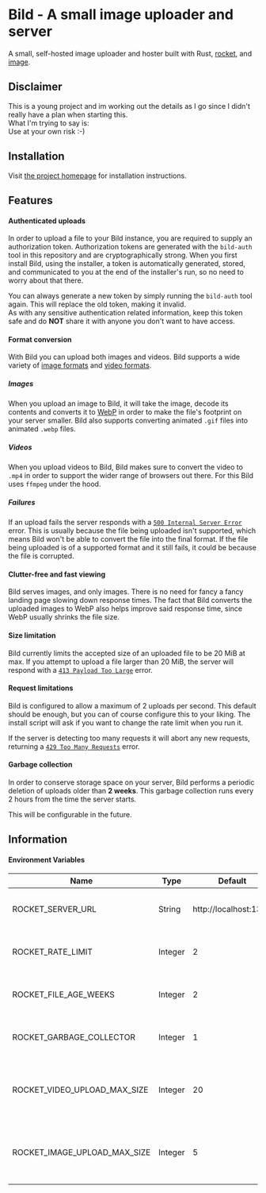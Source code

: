 # Bild - A small image uploader and server

A small, self-hosted image uploader and hoster built with Rust, [rocket](https://rocket.rs), and
[image](https://github.com/image-rs/image).

## Disclaimer
This is a young project and im working out the details as I go since I didn't
really have a plan when starting this.
<br>What I'm trying to say is:<br>
Use at your own risk :-)

## Installation
Visit [the project homepage](https://bild.waalrus.xyz) for installation instructions.

## Features

#### Authenticated uploads
In order to upload a file to your Bild instance, you are required to supply an authorization token.
Authorization tokens are generated with the `bild-auth` tool in this repository and are cryptographically strong.
When you first install Bild, using the installer, a token is automatically generated, stored, and
communicated to you at the end of the installer's run, so no need to worry about that there.

You can always generate a new token by simply running the `bild-auth` tool again. This will replace
the old token, making it invalid.<br>
As with any sensitive authentication related information, keep this token safe and do __NOT__ share it
with anyone you don't want to have access.

####  Format conversion
With Bild you can upload both images and videos. Bild supports a wide variety of [image formats](https://github.com/image-rs/image/blob/master/README.md#supported-image-formats)
and [video formats](https://github.com/bojand/infer#video).

##### Images
When you upload an image to Bild, it will take the image, decode its contents and converts it to
[WebP](https://en.wikipedia.org/wiki/WebP) in order to make the file's footprint on your server
smaller.
Bild also supports converting animated `.gif` files into animated `.webp` files.

##### Videos
When you upload videos to Bild, Bild makes sure to convert the video to `.mp4` in order to support
the wider range of browsers out there. For this Bild uses `ffmpeg` under the hood.

##### Failures
If an upload fails the server responds with a [`500 Internal Server Error`](https://developer.mozilla.org/en-US/docs/Web/HTTP/Status/500) error.
This is usually because the file being uploaded isn't supported, which means Bild won't be able to
convert the file into the final format.
If the file being uploaded is of a supported format and it still fails, it could be because the
file is corrupted.

#### Clutter-free and fast viewing
Bild serves images, and only images. There is no need for fancy a fancy landing page slowing down response times.
The fact that Bild converts the uploaded images to WebP also helps improve said response time, since WebP usually
shrinks the file size.

#### Size limitation
Bild currently limits the accepted size of an uploaded file to be 20 MiB at max. If you attempt
to upload a file larger than 20 MiB, the server will respond with a
[`413 Payload Too Large`](https://developer.mozilla.org/en-US/docs/Web/HTTP/Status/413) error.

#### Request limitations
Bild is configured to allow a maximum of 2 uploads per second. This default should be enough, but
you can of course configure this to your liking. The install script will ask if you want to change
the rate limit when you run it.

If the server is detecting too many requests it will abort any new requests, returning a
[`429 Too Many Requests`](https://developer.mozilla.org/en-US/docs/Web/HTTP/Status/429) error.

#### Garbage collection
In order to conserve storage space on your server, Bild performs a periodic deletion of uploads
older than __2 weeks__. This garbage collection runs every 2 hours from the time the server starts.

This will be configurable in the future.

## Information

#### Environment Variables
|Name|Type|Default|Description|
|-|-|-|-|
|ROCKET_SERVER_URL|String|http://localhost:1337|The URL in the returned image link|
|ROCKET_RATE_LIMIT|Integer|2|Number of allowed requests per second|
|ROCKET_FILE_AGE_WEEKS|Integer|2|Number of weeks files are allowed to live for|
|ROCKET_GARBAGE_COLLECTOR|Integer|1|Turn old file deletion ON (1) or OFF (0)|
|ROCKET_VIDEO_UPLOAD_MAX_SIZE|Integer|20|Maximum allowed video file size, in MiB, the server will allow|
|ROCKET_IMAGE_UPLOAD_MAX_SIZE|Integer|5|Maximum allowed image file size, in MiB, the server will allow|
